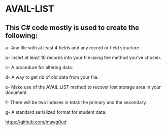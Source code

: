 # AVAIL-LIST


This C# code mostly is used to create the following:
-------------------------------------------------------------------

a- Any file with at least 4 fields and any record or field structure.

b- Insert at least 10 records into your file using the method you've chosen.

c- A procedure for altering data.

d- A way to get rid of old data from your file.

e- Make use of the AVAIL LIST method to recover lost storage area in your document.

f- There will be two indexes in total: the primary and the secondary.

g- A standard serialized format for student data. 



https://github.com/mawg0ud
